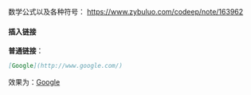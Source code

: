 数学公式以及各种符号： https://www.zybuluo.com/codeep/note/163962 

#### 插入链接

**普通链接**：

```markdown
[Google](http://www.google.com/)
```

效果为：[Google](http://www.google.com/)

